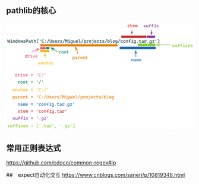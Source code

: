 ## pathlib的核心
![img.png](img/pathlib.png)

## 常用正则表达式
https://github.com/cdoco/common-regex#ip

##　expect自动化交互
https://www.cnblogs.com/saneri/p/10819348.html
